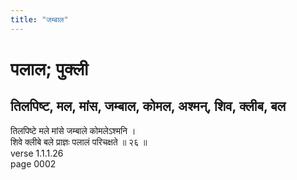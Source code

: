 ```yaml
---
title: "जम्बाल"
---
```


# पलाल; पुक्ली
## तिलपिष्ट, मल, मांस, जम्बाल, कोमल, अश्मन्, शिव, क्लीब, बल
तिलपिष्टे मले मांसे जम्बाले कोमलेऽश्मनि ।<br />शिवे क्लीबे बले प्राज्ञः पलालं परिचक्षते ॥ २६ ॥<br />verse 1.1.1.26<br />page 0002

